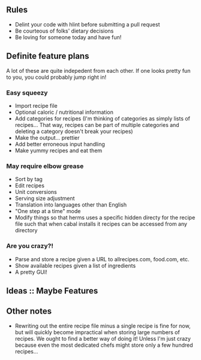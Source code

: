 ## Rules
 - Delint your code with hlint before submitting a pull request
 - Be courteous of folks' dietary decisions
 - Be loving for someone today and have fun!

## Definite feature plans

A lot of these are quite indepedent from each other. If one looks pretty fun to you, you could probably jump right in!

### Easy squeezy
- Import recipe file
- Optional caloric / nutritional information
- Add categories for recipes (I'm thinking of categories as simply lists of recipes... That way, recipes can be part of multiple categories and deleting a category doesn't break your recipes) 
- Make the output... prettier 
- Add better erroneous input handling
- Make yummy recipes and eat them

### May require elbow grease
- Sort by tag
- Edit recipes
- Unit conversions
- Serving size adjustment
- Translation into languages other than English
- "One step at a time" mode
- Modify things so that herms uses a specific hidden directy for the recipe file such that when cabal installs it
recipes can be accessed from any directory

### Are you crazy?!
- Parse and store a recipe given a URL to allrecipes.com, food.com, etc.
- Show available recipes given a list of ingredients
- A pretty GUI!

## Ideas :: Maybe Features

## Other notes
- Rewriting out the entire recipe file minus a single recipe is fine for now, but will quickly become impractical when storing large numbers of recipes. We ought to find a better way of doing it! Unless I'm just crazy because even the most dedicated chefs might store only a few hundred recipes...
